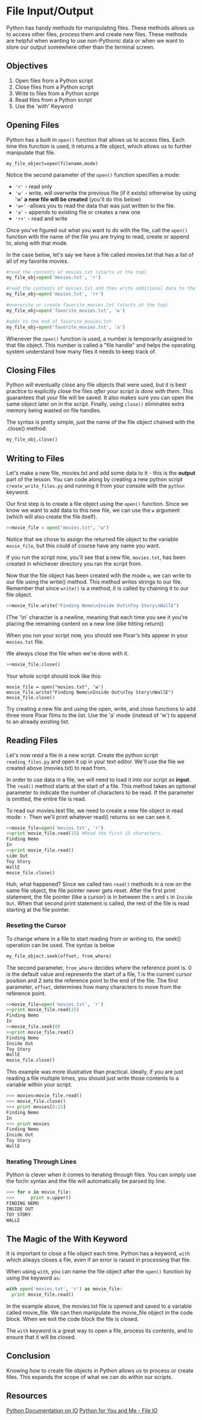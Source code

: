 # File Input/Output
Python has handy methods for manipulating files. These methods allows us to access other files, process them and create new files. These methods are helpful when wanting to use non-Pythonic data or when we want to store our output somewhere other than the terminal screen.

## Objectives

1. Open files from a Python script
2. Close files from a Python script
3. Write to files from a Python script
4. Read files from a Python script
5. Use the 'with' Keyword

## Opening Files
Python has a built in `open()` function that allows us to access files. Each time this function is used, it returns a file object, which allows us to further manipulate that file.
```
my_file_object=open(filename,mode)
```

Notice the second parameter of the `open()` function specifies a mode:

+ `'r'` - read only
+ `'w'` - write, will overwrite the previous file (if it exists) otherwise by using 'w' **a new file will be created** (you'll do this below)
+ `'w+'` -allows you to read the data that was just written to the file.
+ `'a'` - appends to existing file or creates a new one
+ `'r+'` - read and write

Once you've figured out what you want to do with the file, call the `open()` function with the name of the file you are trying to read, create or append to, along with that mode.

In the case below, let's say we have a file called movies.txt that has a list of all of my favorite movies.

```python
#read the contents of movies.txt (starts at the top)
my_file_obj=open('movies.txt', 'r')

#read the contents of movies.txt and then write additional data to the movies.txt file (starts at the top)
my_file_obj=open('movies.txt', 'r+')

#overwrite or create favorite_movies.txt (starts at the top)
my_file_obj=open('favorite_movies.txt', 'w')

#adds to the end of favorite_movies.txt
my_file_obj=open('favorite_movies.txt', 'a')

```
Whenever the `open()` function is used, a number is temporarily assigned to that file object. This number is called a "file handle" and helps the operating system understand how many files it needs to keep track of.

## Closing Files
Python will eventually close any file objects that were used, but it is best practice to explicitly close the files *after your script is done with them*. This guarantees that your file will be saved. It also makes sure you can open the same object later on in the script. Finally, using `close()` eliminates extra memory being wasted on file handles.

The syntax is pretty simple, just the name of the file object chained with the .close() method.
```python
my_file_obj.close()
```

## Writing to Files

Let's make a new file, movies.txt and add some data to it - this is the **output** part of the lesson. You can code along by creating a new python script `create_write_files.py` and running it from your console with the `python` keyword. 

Our first step is to create a file object using the `open()` function. Since we know we want to add data to this new file, we can use the `w` argument (which will also create the file itself).

```python
>>movie_file = open("movies.txt", "w")
```
Notice that we chose to assign the returned file object to the variable `movie_file`, but this could of course have any name you want.

If you run the script now, you'll see that a new file, `movies.txt`, has been created in whichever directory you ran the script from.

Now that the file object has been created with the mode `w`, we can write to our file using the write() method. This method writes strings to our file. Remember that since `write()` is a method, it is called by  chaining it to our file object.

```python
>>movie_file.write("Finding Nemo\nInside Out\nToy Story\nWallE")
```
(The '\n' character is a newline, meaning that each time you see it you're placing the remaining content on a new line (like hitting return))

When you run your script now, you should see Pixar's hits appear in your `movies.txt` file.

We always close the file when we're done with it.
```python
>>movie_file.close()
```

Your whole script should look like this:
```
movie_file = open("movies.txt", 'w')
movie_file.write("Finding Nemo\nInside Out\nToy Story\nWallE")
movie_file.close()
```

Try creating a new file and using the open, write, and close functions to add three more Pixar films to the list. Use the 'a' mode (instead of 'w') to append to an already existing list.


## Reading Files

Let's now *read* a file in a new script. Create the python script `reading_files.py` and open it up in your text editor. We'll use the file we created above (movies.txt) to read from.

In order to use data in a file, we will need to load it into our script as **input**. The `read()` method starts at the start of a file. This method takes an optional parameter to indicate the number of characters to be read. If the parameter is omitted, the entire file is read.

To read our movies.text file, we need to create a new file object in read mode: `r`. Then we'll print whatever read() returns so we can see it. 

```python
>>movie_file=open('movies.txt', 'r')
>>print movie_file.read(15) #Read the first 15 characters.
Finding Nemo
In
>>print movie_file.read()
side Out
Toy Story
WallE
movie_file.close()
```
Huh, what happened? Since we called two `read()` methods in a row on the same file object, the file pointer never gets reset. After the first print statement, the file pointer (like a cursor) is in between the `n` and `s` in `Inside Out`. When that second print statement is called, the rest of the file is read starting at the file pointer.

### Reseting the Cursor
To change where in a file to start reading from or writing to, the seek() operation can be used. The syntax is below
```python
my_file_object.seek(offset, from_where)
```
The second parameter, `from_where` decides where the reference point is. 0 is the default value and represents the start of a file, 1 is the current cursor position and 2 sets the reference point to the end of the file. The first parameter, `offset`, determines how many characters to move from the reference point.

```python
>>movie_file=open('movies.txt', 'r')
>>print movie_file.read(15)
Finding Nemo
In
>>movie_file.seek(0)
>>print movie_file.read()
Finding Nemo
Inside Out
Toy Story
WallE
movie_file.close()
```
This example was more illustrative than practical. Ideally, if you are just reading a file multiple times, you should just write those contents to a variable within your script.
```python
>>> movies=movie_file.read()
>>> movie_file.close()
>>> print movies[0:15]
Finding Nemo
In
>>> print movies
Finding Nemo
Inside Out
Toy Story
WallE
```

### Iterating Through Lines
Python is clever when it comes to iterating through files. You can simply use the for/in syntax and the file will automatically be parsed by line.

```python
>>> for x in movie_file:
>>>      print x.upper()
FINDING NEMO
INSIDE OUT
TOY STORY
WALLE
```

## The Magic of the With Keyword
It is important to close a file object each time. Python has a keyword, `with` which always closes a file, even if an error is raised in processing that file.

When using `with`, you can name the file object after the `open()` function by using the keyword `as`:
```python
with open('movies.txt', 'r') as movie_file:
  print movie_file.read()
```

In the example above, the movies.txt file is opened and saved to a variable called movie_file. We can then manipulate the movie_file object in the code block. When we exit the code block the file is closed.

The `with` keyword is a great way to open a file, process its contents, and to ensure that it will be closed.

## Conclusion
Knowing how to create file objects in Python allows us to process or create files. This expands the scope of what we can do within our scripts.

## Resources
[Python Documentation on IO](https://docs.python.org/2/tutorial/inputoutput.html)
[Python for You and Me - File IO](http://pymbook.readthedocs.org/en/latest/file.html)
